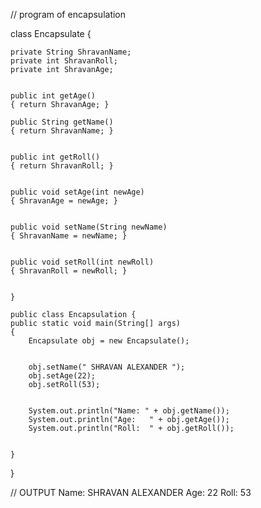 // program of encapsulation




class Encapsulate { 

    private String ShravanName;
    private int ShravanRoll;
    private int ShravanAge;
 
   
    public int getAge()
    { return ShravanAge; }
 
    public String getName()
    { return ShravanName; }
 
   
    public int getRoll()
    { return ShravanRoll; }
 
   
    public void setAge(int newAge)
    { ShravanAge = newAge; }
 
   
    public void setName(String newName)
    { ShravanName = newName; }
 
    
    public void setRoll(int newRoll) 
    { ShravanRoll = newRoll; }
    
    
    }
 
    public class Encapsulation {
    public static void main(String[] args)
    {
        Encapsulate obj = new Encapsulate();
 
        
        obj.setName(" SHRAVAN ALEXANDER ");
        obj.setAge(22);
        obj.setRoll(53);
 
       
        System.out.println("Name: " + obj.getName());
        System.out.println("Age:   " + obj.getAge());
        System.out.println("Roll:  " + obj.getRoll());
 
     
    }
}



// OUTPUT 
Name:  SHRAVAN ALEXANDER 
Age:   22
Roll:  53
